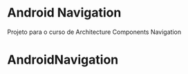 # Android Navigation

Projeto para o curso de Architecture Components Navigation
# AndroidNavigation
